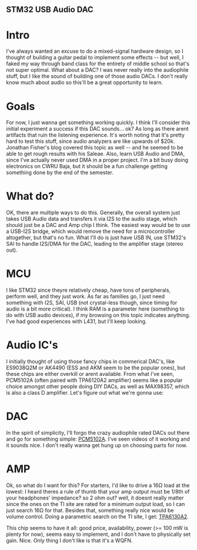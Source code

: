 ## STM32 USB Audio DAC


# Intro
I've always wanted an excuse to do a mixed-signal hardware design, so I thought of building a guitar pedal to implement some effects -- but well, I faked my way through band class for the entirety of middle school so that's not super optimal. What about a DAC? I was never really into the audiophile stuff, but I like the sound of building one of those audio DACs. I don't really know much about audio so this'll be a great opportunity to learn. 

# Goals
For now, I just wanna get something working quickly. I think I'll consider this initial experiment a success if this DAC sounds... ok? As long as there arent artifacts that ruin the listening experience. It's worth noting that it's pretty hard to test this stuff, since audio analyzers are like upwards of $20k. Jonathan Fisher's blog covered this topic as well -- and he seemed to be able to get rough results with his Saleae. Also, learn USB Audio and DMA, since I've actually never used DMA in a proper project. I'm a bit busy doing electronics on CWRU Baja, but it should be a fun challenge getting something done by the end of the semester.

# What do?
OK, there are multiple ways to do this. Generally, the overall system just takes USB Audio data and transfers it via I2S to the audio stage, which should just be a DAC and Amp chip I think. The easiest way would be to use a USB-I2S bridge, which would remove the need for a microcontroller altogether, but that's no fun. What I'll do is just have USB IN, use STM32's SAI to handle I2S/DMA for the DAC, leading to the amplifier stage (stereo out). 

# MCU
I like STM32 since theyre relatively cheap, have tons of peripherals, perform well, and they just work. As far as families go, I just need something with I2S, SAI, USB (not crystal-less though, since timing for audio is a bit more critical). I think RAM is a parameter here (something to do with USB audio devices), if my browsing on this topic indicates anything. I've had good experiences with L431, but I'll keep looking. 

# Audio IC's 
I initially thought of using those fancy chips in commerical DAC's, like ES9038Q2M or AK4490 (ESS and AKM seem to be the popular ones), but these chips are either overkill or arent available. From what I've seen, PCM5102A (often paired with TPA6120A2 amplifier) seems like a popular choice amongst other people doing DIY DACs, as well as MAX98357, which is also a class D amplifier. Let's figure out what we're gonna use:

# DAC
In the spirit of simplicity, I'll forgo the crazy audiophile rated DACs out there and go for something simple: [PCM5102A](https://www.ti.com/product/PCM5102A). I've seen videos of it working and it sounds nice. I don't really wanna get hung up on choosing parts for now.

# AMP
Ok, so what do I want for this? For starters, I'd like to drive a 16Ω load at the lowest: I heard theres a rule of thumb that your amp output must be 1/8th of your headphones' impedance? so 2 ohm out? well, it doesnt really matter since the ones on the TI site are rated for a minimum output load, so I can just search 16Ω for that. Besides that, something really nice would be volume control. Doing a parametric search on the TI site, I get: [TPA6130A2](https://www.ti.com/product/TPA6130A2).

This chip seems to have it all: good price, availability, power (>= 100 mW is plenty for now), seems easy to implement, and I don't have to physically set gain. Nice. Only thing I don't like is that it's a WQFN.

